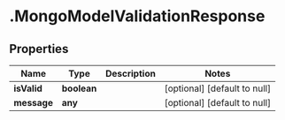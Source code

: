 # .MongoModelValidationResponse

## Properties
Name | Type | Description | Notes
------------ | ------------- | ------------- | -------------
**isValid** | **boolean** |  | [optional] [default to null]
**message** | **any** |  | [optional] [default to null]


